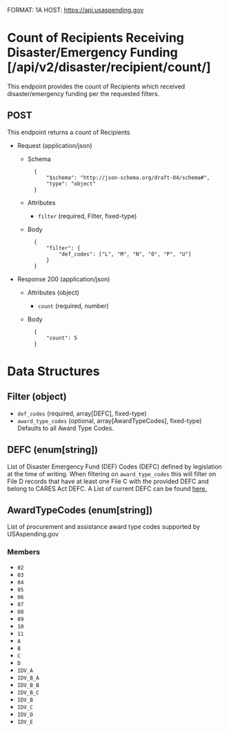 FORMAT: 1A
HOST: https://api.usaspending.gov

# Count of Recipients Receiving Disaster/Emergency Funding [/api/v2/disaster/recipient/count/]

This endpoint provides the count of Recipients which received disaster/emergency funding per the requested filters.

## POST

This endpoint returns a count of Recipients

+ Request (application/json)
    + Schema

            {
                "$schema": "http://json-schema.org/draft-04/schema#",
                "type": "object"
            }

    + Attributes
        + `filter` (required, Filter, fixed-type)

    + Body

            {
                "filter": {
                    "def_codes": ["L", "M", "N", "O", "P", "U"]
                }
            }

+ Response 200 (application/json)
    + Attributes (object)
        + `count` (required, number)
    + Body

            {
                "count": 5
            }

# Data Structures

## Filter (object)
+ `def_codes` (required, array[DEFC], fixed-type)
+ `award_type_codes` (optional, array[AwardTypeCodes], fixed-type)
    Defaults to all Award Type Codes.

## DEFC (enum[string])
List of Disaster Emergency Fund (DEF) Codes (DEFC) defined by legislation at the time of writing.
When filtering on `award_type_codes` this will filter on File D records that have at least one File C with the provided DEFC
and belong to CARES Act DEFC.
A List of current DEFC can be found [here.](https://files.usaspending.gov/reference_data/def_codes.csv)

## AwardTypeCodes (enum[string])
List of procurement and assistance award type codes supported by USAspending.gov

### Members
+ `02`
+ `03`
+ `04`
+ `05`
+ `06`
+ `07`
+ `08`
+ `09`
+ `10`
+ `11`
+ `A`
+ `B`
+ `C`
+ `D`
+ `IDV_A`
+ `IDV_B_A`
+ `IDV_B_B`
+ `IDV_B_C`
+ `IDV_B`
+ `IDV_C`
+ `IDV_D`
+ `IDV_E`
